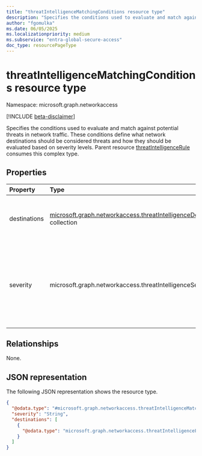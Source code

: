 ```yaml
---
title: "threatIntelligenceMatchingConditions resource type"
description: "Specifies the conditions used to evaluate and match against potential threats in network traffic."
author: "fgomulka"
ms.date: 06/05/2025
ms.localizationpriority: medium
ms.subservice: "entra-global-secure-access"
doc_type: resourcePageType
---
```


# threatIntelligenceMatchingConditions resource type

Namespace: microsoft.graph.networkaccess

[!INCLUDE [beta-disclaimer](../../includes/beta-disclaimer.md)]

Specifies the conditions used to evaluate and match against potential threats in network traffic. These conditions define what network destinations should be considered threats and how they should be evaluated based on severity levels. Parent resource [threatIntelligenceRule](networkaccess-threatintelligencerule.md) consumes this complex type.


## Properties
|Property|Type|Description|
|:---|:---|:---|
|destinations|[microsoft.graph.networkaccess.threatIntelligenceDestination](../resources/networkaccess-threatintelligencedestination.md) collection|A collection of destinations that are considered potential threats for network access evaluation.|
|severity|microsoft.graph.networkaccess.threatIntelligenceSeverity|The severity level of the threat associated with the destinations. Higher severity levels typically result in stricter security controls. The possible values are: `low`, `medium`, `high`, `unknownFutureValue`.|

## Relationships
None.

## JSON representation
The following JSON representation shows the resource type.
<!-- {
  "blockType": "resource",
  "@odata.type": "microsoft.graph.networkaccess.threatIntelligenceMatchingConditions"
}
-->
``` json
{
  "@odata.type": "#microsoft.graph.networkaccess.threatIntelligenceMatchingConditions",
  "severity": "String",
  "destinations": [
    {
      "@odata.type": "microsoft.graph.networkaccess.threatIntelligenceFqdnDestination"
    }
  ]
}
```

